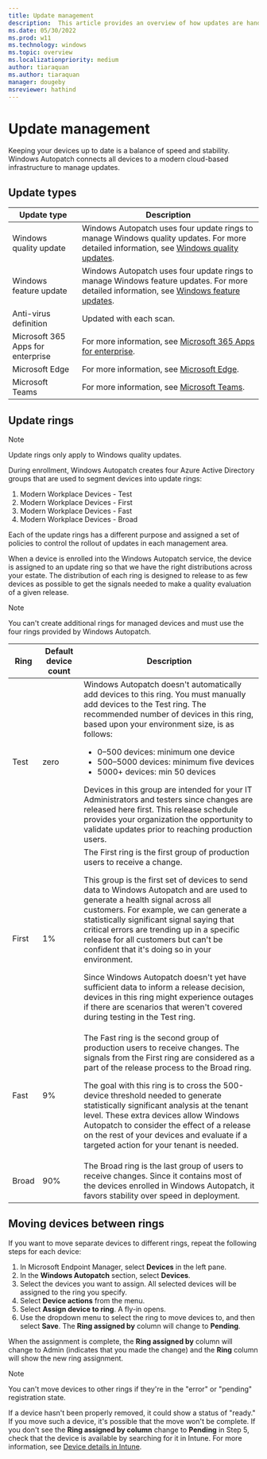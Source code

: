 ```yaml
---
title: Update management
description:  This article provides an overview of how updates are handled in Autopatch
ms.date: 05/30/2022
ms.prod: w11
ms.technology: windows
ms.topic: overview
ms.localizationpriority: medium
author: tiaraquan
ms.author: tiaraquan
manager: dougeby
msreviewer: hathind
---
```


# Update management

Keeping your devices up to date is a balance of speed and stability. Windows Autopatch connects all devices to a modern cloud-based infrastructure to manage updates.

## Update types

| Update type | Description |
| ----- | ----- |
| Windows quality update | Windows Autopatch uses four update rings to manage Windows quality updates. For more detailed information, see [Windows quality updates](../operate/windows-autopatch-wqu-overview.md). |
| Windows feature update | Windows Autopatch uses four update rings to manage Windows feature updates. For more detailed information, see [Windows feature updates](windows-autopatch-fu-overview.md).
| Anti-virus definition | Updated with each scan. |
| Microsoft 365 Apps for enterprise | For more information, see [Microsoft 365 Apps for enterprise](windows-autopatch-microsoft-365-apps-enterprise.md). |
| Microsoft Edge | For more information, see [Microsoft Edge](../operate/windows-autopatch-edge.md). |
| Microsoft Teams | For more information, see [Microsoft Teams](../operate/windows-autopatch-teams.md). |

## Update rings

> [!NOTE]
> Update rings only apply to Windows quality updates.

During enrollment, Windows Autopatch creates four Azure Active Directory groups that are used to segment devices into update rings:

1. Modern Workplace Devices - Test
2. Modern Workplace Devices - First
3. Modern Workplace Devices - Fast
4. Modern Workplace Devices - Broad

Each of the update rings has a different purpose and assigned a set of policies to control the rollout of updates in each management area.

When a device is enrolled into the Windows Autopatch service, the device is assigned to an update ring so that we have the right distributions across your estate. The distribution of each ring is designed to release to as few devices as possible to get the signals needed to make a quality evaluation of a given release.

> [!NOTE]
> You can't create additional rings for managed devices and must use the four rings provided by Windows Autopatch.

| Ring | Default device count | Description
| ----- | ----- | ----- |
| Test | zero | Windows Autopatch doesn't automatically add devices to this ring. You must manually add devices to the Test ring. The recommended number of devices in this ring, based upon your environment size, is as follows: <br><ul><li>0–500 devices: minimum one device</li><li>500–5000 devices: minimum five devices</li><li>5000+ devices: min 50 devices</li></ul>Devices in this group are intended for your IT Administrators and testers since changes are released here first. This release schedule provides your organization the opportunity to validate updates prior to reaching production users. |
| First |  1% | The First ring is the first group of production users to receive a change.<p><p>This group is the first set of devices to send data to Windows Autopatch and are used to generate a health signal across all customers. For example, we can generate a statistically significant signal saying that critical errors are trending up in a specific release for all customers but can't be confident that it's doing so in your environment.<p><p>Since Windows Autopatch doesn't yet have sufficient data to inform a release decision, devices in this ring might experience outages if there are scenarios that weren't covered during testing in the Test ring.|
| Fast | 9% | The Fast ring is the second group of production users to receive changes. The signals from the First ring are considered as a part of  the release process to the Broad ring.<p><p>The goal with this ring is to cross the 500-device threshold needed to generate statistically significant analysis at the tenant level. These extra devices allow Windows Autopatch to consider the effect of a release on the rest of your devices and evaluate if a targeted action for your tenant is needed.</p> |
| Broad | 90% | The Broad ring is the last group of users to receive changes. Since it contains most of the devices enrolled in Windows Autopatch, it favors stability over speed in deployment.|

## Moving devices between rings

If you want to move separate devices to different rings, repeat the following steps for each device:

1. In Microsoft Endpoint Manager, select **Devices** in the left pane.
2. In the **Windows Autopatch** section, select **Devices**.
3. Select the devices you want to assign. All selected devices will be assigned to the ring you specify.
4. Select **Device actions** from the menu.
5. Select **Assign device to ring**. A fly-in opens.
6. Use the dropdown menu to select the ring to move devices to, and then select **Save**. The **Ring assigned by** column will change to **Pending**.

When the assignment is complete, the **Ring assigned by** column will change to Admin (indicates that you made the change) and the **Ring** column will show the new ring assignment.

> [!NOTE]
> You can't move devices to other rings if they're in the "error" or "pending" registration state.<p>If a device hasn't been properly removed, it could show a status of "ready." If you move such a device, it's possible that the move won't be complete. If you don't see the **Ring assigned by column** change to **Pending** in Step 5, check that the device is available by searching for it in Intune. For more information, see [Device details in Intune](/mem/intune/remote-actions/device-inventory).
